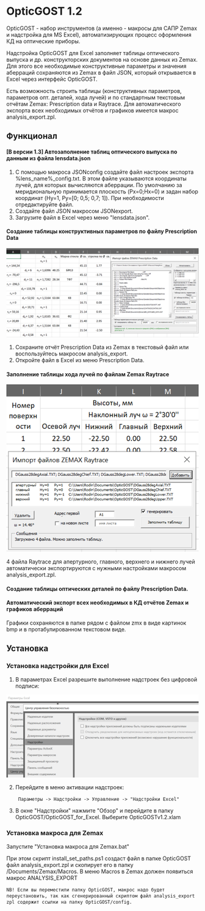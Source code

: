 # OpticGOST 1.2
OpticGOST - набор инструментов (а именно - макросы для САПР Zemax и надстройка для MS Excel), автоматизирующих процесс оформления КД на оптические приборы.

Надстройка OpticGOST для Excel заполняет таблицы оптического выпуска и др. конструкторских документов на основе данных из Zemax. Для этого все необходимые конструктивные параметры и значения аберраций сохраняются из Zemax в файл JSON, который открывается в Excel через интерфейс OpticGOST. 

Есть возможность строить таблицы (конструктивных параметров, параметров опт. деталей, хода лучей) и по стандартным текстовым отчётам Zemax: Prescription data и Raytrace. Для автоматического экспорта всех необходимых отчётов и графиков имеется макрос analysis_export.zpl.

## Функционал 
#### [В версии 1.3] Автозаполнение таблиц оптического выпуска по данным из файла lensdata.json

1. С помощью макроса JSONconfig создайте файл настроек экспорта %lens_name%_config.txt. В этом файле указываются координаты лучей, для которых вычисляются аберрации. По умолчанию за меридиональную принимается плоскость (Px=0;Hx=0) и задан набор координат (Hy=1, Py=[0; 0,5; 0,7; 1]). При необходимости отредактируйте файл.
1. Создайте файл JSON макросом JSONexport.
1. Загрузите файл в Excel через меню "lensdata.json".
#### Создание таблицы конструктивных параметров по файлу Prescription Data
![prescription_data_import](./screenshots/prescription_import.png?raw=true)
1. Сохраните отчёт Prescription Data из Zemax в текстовый файл или воспользуйтесь макросом analysis_export. 
1. Откройте файл в Excel из меню Prescription Data. 
#### Заполнение таблицы хода лучей по файлам Zemax Raytrace
![raytrace_import](./screenshots/raytrace_import.png?raw=true)

4 файла Raytrace для апертурного, главного, верхнего и нижнего лучей автоматически экспортируются с нужными настройками макросом analysis_export.zpl. 

#### Создание таблицы оптических деталей по файлу Prescription Data.

#### Автоматический экспорт всех необходимых в КД отчётов Zemax и графиков аберраций
Графики сохраняются в папке рядом с файлом zmx в виде картинок bmp и в протабулированном текстовом виде.

## Установка
### Установка надстройки для Excel

1. В параметрах Excel разрешите выполнение надстроек без цифровой подписи:

![excel_security_settings](./screenshots/security.png?raw=true)
	
2. Перейдите в меню активации надстроек:

        Параметры -> Надстройки -> Управление -> "Надстройки Excel"

3. В окне "Надстройки" нажмите "Обзор" и перейдите в папку OpticGOST/OpticGOST_for_Excel. Выберите OpticGOSTv1.2.xlam

### Установка макроса для Zemax

Запустите "Установка макроса для Zemax.bat" 

При этом скрипт install_set_paths.ps1 создаст файл в папке OpticGOST файл analysis_export.zpl и скопирует его в папку /Documents/Zemax/Macros.
В меню Macros в Zemax должен появиться макрос ANALYSIS_EXPORT
		
	NB! Если вы переместили папку OpticGOST, макрос надо будет переустановить, так как сгенерированный скриптом файл analysis_export zpl содержит ссылки на папку OpticGOST/config.
